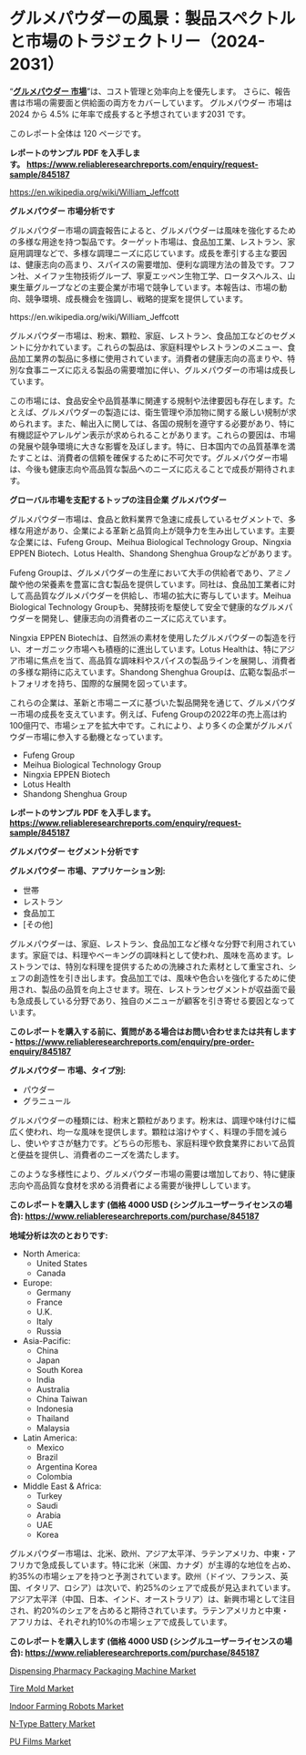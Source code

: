 <p><h1>グルメパウダーの風景：製品スペクトルと市場のトラジェクトリー（2024-2031）</h1></p><p>&ldquo;<strong><a href="https://www.reliableresearchreports.com/gourmet-powder-r845187?utm_campaign=110&utm_medium=9&utm_source=Github&utm_content=ia&utm_term=18102024&utm_id=gourmet-powder">グルメパウダー 市場</a></strong>&rdquo;は、コスト管理と効率向上を優先します。 さらに、報告書は市場の需要面と供給面の両方をカバーしています。 グルメパウダー 市場は 2024 から 4.5% に年率で成長すると予想されています2031 です。</p>
<p>このレポート全体は 120 ページです。</p>
<p><strong>レポートのサンプル PDF を入手します。&nbsp;<a href="https://www.reliableresearchreports.com/enquiry/request-sample/845187?utm_campaign=110&utm_medium=9&utm_source=Github&utm_content=ia&utm_term=18102024&utm_id=gourmet-powder">https://www.reliableresearchreports.com/enquiry/request-sample/845187</a></strong></p>
<p><a href="https://en.wikipedia.org/wiki/William_Jeffcott?utm_campaign=110&utm_medium=9&utm_source=Github&utm_content=ia&utm_term=18102024&utm_id=gourmet-powder">https://en.wikipedia.org/wiki/William_Jeffcott</a></p>
<p><strong>グルメパウダー 市場分析です</strong></p>
<p><p>グルメパウダー市場の調査報告によると、グルメパウダーは風味を強化するための多様な用途を持つ製品です。ターゲット市場は、食品加工業、レストラン、家庭用調理などで、多様な調理ニーズに応じています。成長を牽引する主な要因は、健康志向の高まり、スパイスの需要増加、便利な調理方法の普及です。フフン社、メイファ生物技術グループ、寧夏エッペン生物工学、ロータスヘルス、山東生華グループなどの主要企業が市場で競争しています。本報告は、市場の動向、競争環境、成長機会を強調し、戦略的提案を提供しています。</p></p>
<p>https://en.wikipedia.org/wiki/William_Jeffcott</p>
<p><p>グルメパウダー市場は、粉末、顆粒、家庭、レストラン、食品加工などのセグメントに分かれています。これらの製品は、家庭料理やレストランのメニュー、食品加工業界の製品に多様に使用されています。消費者の健康志向の高まりや、特別な食事ニーズに応える製品の需要増加に伴い、グルメパウダーの市場は成長しています。</p><p>この市場には、食品安全や品質基準に関連する規制や法律要因も存在します。たとえば、グルメパウダーの製造には、衛生管理や添加物に関する厳しい規制が求められます。また、輸出入に関しては、各国の規制を遵守する必要があり、特に有機認証やアレルゲン表示が求められることがあります。これらの要因は、市場の発展や競争環境に大きな影響を及ぼします。特に、日本国内での品質基準を満たすことは、消費者の信頼を確保するために不可欠です。グルメパウダー市場は、今後も健康志向や高品質な製品へのニーズに応えることで成長が期待されます。</p></p>
<p><strong>グローバル市場を支配するトップの注目企業 グルメパウダー</strong></p>
<p><p>グルメパウダー市場は、食品と飲料業界で急速に成長しているセグメントで、多様な用途があり、企業による革新と品質向上が競争力を生み出しています。主要な企業には、Fufeng Group、Meihua Biological Technology Group、Ningxia EPPEN Biotech、Lotus Health、Shandong Shenghua Groupなどがあります。</p><p>Fufeng Groupは、グルメパウダーの生産において大手の供給者であり、アミノ酸や他の栄養素を豊富に含む製品を提供しています。同社は、食品加工業者に対して高品質なグルメパウダーを供給し、市場の拡大に寄与しています。Meihua Biological Technology Groupも、発酵技術を駆使して安全で健康的なグルメパウダーを開発し、健康志向の消費者のニーズに応えています。</p><p>Ningxia EPPEN Biotechは、自然派の素材を使用したグルメパウダーの製造を行い、オーガニック市場へも積極的に進出しています。Lotus Healthは、特にアジア市場に焦点を当て、高品質な調味料やスパイスの製品ラインを展開し、消費者の多様な期待に応えています。Shandong Shenghua Groupは、広範な製品ポートフォリオを持ち、国際的な展開を図っています。</p><p>これらの企業は、革新と市場ニーズに基づいた製品開発を通じて、グルメパウダー市場の成長を支えています。例えば、Fufeng Groupの2022年の売上高は約100億円で、市場シェアを拡大中です。これにより、より多くの企業がグルメパウダー市場に参入する動機となっています。</p></p>
<p><ul><li>Fufeng Group</li><li>Meihua Biological Technology Group</li><li>Ningxia EPPEN Biotech</li><li>Lotus Health</li><li>Shandong Shenghua Group</li></ul></p>
<p><strong>レポートのサンプル PDF を入手します。 <a href="https://www.reliableresearchreports.com/enquiry/request-sample/845187?utm_campaign=110&utm_medium=9&utm_source=Github&utm_content=ia&utm_term=18102024&utm_id=gourmet-powder">https://www.reliableresearchreports.com/enquiry/request-sample/845187</a></strong></p>
<p><strong>グルメパウダー セグメント分析です</strong></p>
<p><strong>グルメパウダー 市場、アプリケーション別:</strong></p>
<p><ul><li>世帯</li><li>レストラン</li><li>食品加工</li><li>[その他]</li></ul></p>
<p><p>グルメパウダーは、家庭、レストラン、食品加工など様々な分野で利用されています。家庭では、料理やベーキングの調味料として使われ、風味を高めます。レストランでは、特別な料理を提供するための洗練された素材として重宝され、シェフの創造性を引き出します。食品加工では、風味や色合いを強化するために使用され、製品の品質を向上させます。現在、レストランセグメントが収益面で最も急成長している分野であり、独自のメニューが顧客を引き寄せる要因となっています。</p></p>
<p><strong>このレポートを購入する前に、質問がある場合はお問い合わせまたは共有します - <a href="https://www.reliableresearchreports.com/enquiry/pre-order-enquiry/845187?utm_campaign=110&utm_medium=9&utm_source=Github&utm_content=ia&utm_term=18102024&utm_id=gourmet-powder">https://www.reliableresearchreports.com/enquiry/pre-order-enquiry/845187</a></strong></p>
<p><strong>グルメパウダー 市場、タイプ別:</strong></p>
<p><ul><li>パウダー</li><li>グラニュール</li></ul></p>
<p><p>グルメパウダーの種類には、粉末と顆粒があります。粉末は、調理や味付けに幅広く使われ、均一な風味を提供します。顆粒は溶けやすく、料理の手間を減らし、使いやすさが魅力です。どちらの形態も、家庭料理や飲食業界において品質と便益を提供し、消費者のニーズを満たします。</p><p>このような多様性により、グルメパウダー市場の需要は増加しており、特に健康志向や高品質な食材を求める消費者による需要が後押ししています。</p></p>
<p><strong>このレポートを購入します (価格 4000 USD (シングルユーザーライセンスの場合): <a href="https://www.reliableresearchreports.com/purchase/845187?utm_campaign=110&utm_medium=9&utm_source=Github&utm_content=ia&utm_term=18102024&utm_id=gourmet-powder">https://www.reliableresearchreports.com/purchase/845187</a></strong></p>
<p><strong>地域分析は次のとおりです:</strong></p>
<p><ul>
    <li>
        North America:
        <ul>
            <li>United States</li>
            <li>Canada</li>
        </ul>
    </li>
    <li>
        Europe:
        <ul>
            <li>Germany</li>
            <li>France</li>
            <li>U.K.</li>
            <li>Italy</li>
            <li>Russia</li>
        </ul>
    </li>
    <li>
        Asia-Pacific:
        <ul>
            <li>China</li>
            <li>Japan</li>
            <li>South Korea</li>
            <li>India</li>
            <li>Australia</li>
            <li>China Taiwan</li>
            <li>Indonesia</li>
            <li>Thailand</li>
            <li>Malaysia</li>
        </ul>
    </li>
    <li>
        Latin America:
        <ul>
            <li>Mexico</li>
            <li>Brazil</li>
            <li>Argentina Korea</li>
            <li>Colombia</li>
        </ul>
    </li>
    <li>
        Middle East & Africa:
        <ul>
            <li>Turkey</li>
            <li>Saudi</li>
            <li>Arabia</li>
            <li>UAE</li>
            <li>Korea</li>
        </ul>
    </li>
    </ul></p>
<p><p>グルメパウダー市場は、北米、欧州、アジア太平洋、ラテンアメリカ、中東・アフリカで急成長しています。特に北米（米国、カナダ）が主導的な地位を占め、約35%の市場シェアを持つと予測されています。欧州（ドイツ、フランス、英国、イタリア、ロシア）は次いで、約25%のシェアで成長が見込まれています。アジア太平洋（中国、日本、インド、オーストラリア）は、新興市場として注目され、約20%のシェアを占めると期待されています。ラテンアメリカと中東・アフリカは、それぞれ約10%の市場シェアで成長しています。</p></p>
<p><strong>このレポートを購入します (価格 4000 USD (シングルユーザーライセンスの場合): <a href="https://www.reliableresearchreports.com/purchase/845187?utm_campaign=110&utm_medium=9&utm_source=Github&utm_content=ia&utm_term=18102024&utm_id=gourmet-powder">https://www.reliableresearchreports.com/purchase/845187</a></strong></p>
<p><p><a href="https://issuu.com/reportprime-2/docs/dispensing-pharmacy-packaging-machi_e2d7d56a52a77f?utm_campaign=110&utm_medium=9&utm_source=Github&utm_content=ia&utm_term=18102024&utm_id=gourmet-powder">Dispensing Pharmacy Packaging Machine Market</a></p><p><a href="https://www.linkedin.com/pulse/strategic-market-insights-global-tire-mold-2024-2031-marketixir-fupyf?utm_campaign=110&utm_medium=9&utm_source=Github&utm_content=ia&utm_term=18102024&utm_id=gourmet-powder">Tire Mold Market</a></p><p><a href="https://issuu.com/reportprime-2/docs/indoor-farming-robots-market-size-2_59ade393bc0019?utm_campaign=110&utm_medium=9&utm_source=Github&utm_content=ia&utm_term=18102024&utm_id=gourmet-powder">Indoor Farming Robots Market</a></p><p><a href="https://github.com/alesiasc0na/Market-Research-Report-List-1/blob/main/n-type-battery-market.md?utm_campaign=110&utm_medium=9&utm_source=Github&utm_content=ia&utm_term=18102024&utm_id=gourmet-powder">N-Type Battery Market</a></p><p><a href="https://www.linkedin.com/pulse/surfing-pu-films-wave-riding-market-currents-2031-survey-storm-bbb7f?utm_campaign=110&utm_medium=9&utm_source=Github&utm_content=ia&utm_term=18102024&utm_id=gourmet-powder">PU Films Market</a></p></p>